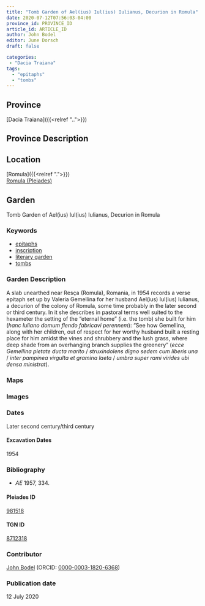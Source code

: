 ```yaml
---
title: "Tomb Garden of Ael(ius) Iul(ius) Iulianus, Decurion in Romula"
date: 2020-07-12T07:56:03-04:00
province_id: PROVINCE_ID
article_id: ARTICLE_ID
author: John Bodel
editor: June Dorsch
draft: false

categories:
 - "Dacia Traiana"
tags:
  - "epitaphs"
  - "tombs"
---
```


## Province

[Dacia Traiana]({{<relref "..">}})  

## Province Description


## Location

[Romula]({{<relref ".">}}) \
[Romula (Pleiades)](https://pleiades.stoa.org/places/981518)

<!--### Location Description-->

<!-- LEAVE THIS BLANK FOR NOW -->

<!--## Sublocation-->

<!--
[AREA WITHIN LOCATION, LIKE “PALATINE HILL”](GEOREFERENCE LINK)
A sublocation is any area larger than an individual garden, but located within a location. I would always try to include a link to a controlled vocabulary here if possible. This ID may well be different from the Garden ID, e.g., Pompeii versus a Garden in one of the houses which has its own Pleiades ID.
-->

<!--### Sublocation Description-->

<!-- DESCRIPTION -->

## Garden

Tomb Garden of Ael(ius) Iul(ius) Iulianus, Decurion in Romula

### Keywords

- [epitaphs](http://vocab.getty.edu/page/aat/300028729)
- [inscription](#)
- [literary garden](#)
- [tombs](http://vocab.getty.edu/page/aat/300005926)

### Garden Description

A slab unearthed near Resça (Romula), Romania, in 1954 records a verse epitaph set up by Valeria Gemellina for her husband Ael(ius) Iul(ius) Iulianus, a decurion of the colony of Romula, some time probably in the later second or third century. In it she describes in pastoral terms well suited to the hexameter the setting of the “eternal home” (i.e. the tomb) she built for him (*hanc Iuliano domum flendo fabricavi perennem*): “See how Gemellina, along with her children, out of respect for her worthy husband built a resting place for him amidst the vines and shrubbery and the lush grass, where deep shade from an overhanging branch supplies the greenery” (*ecce Gemellina pietate ducta marito* / *struxindolens digno sedem cum liberis una* / *inter pampinea virgulta et gramina laeta* / *umbra super rami virides ubi densa ministrat*).

### Maps

<!--
{{< figure src="IMG_URL" alt="ALT_TEXT" title="CAPTION" >}}
-->

<!--### Plans-->

<!--
{{< figure src="IMG_URL" alt="ALT_TEXT" title="CAPTION" >}}
-->

### Images

<!--
{{< figure src="IMG_URL" alt="ALT_TEXT" title="CAPTION" >}}
-->

### Dates

Later second century/third century

#### Excavation Dates

1954

### Bibliography

* *AE* 1957, 334.

<!--#### Periodo ID-->

<!-- [PERIODO_ID](https://pleiades.stoa.org/places/PLEIADES_ID) -->

#### Pleiades ID

[981518](https://pleiades.stoa.org/places/981518)

#### TGN ID

[8712318](http://vocab.getty.edu/page/tgn/8712318)

### Contributor

[John Bodel](https://www.brown.edu/academics/history/people/john-bodel) (ORCID: [0000-0003-1820-6368](https://orcid.org/0000-0003-1820-6368))

### Publication date

12 July 2020

<!--### Related articles-->

<!-- Links to other related articles. Leave blank for now -->